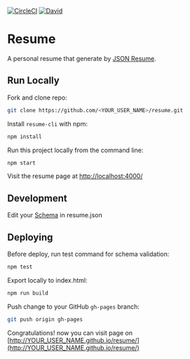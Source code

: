 [![CircleCI](https://img.shields.io/circleci/project/amowu/resume.svg?style=flat-square)](https://circleci.com/gh/amowu/resume)
[![David](https://img.shields.io/david/amowu/resume.svg?style=flat-square)](https://david-dm.org/amowu/resume)

# Resume

A personal resume that generate by [JSON Resume](https://jsonresume.org/getting-started/).

## Run Locally

Fork and clone repo:

```sh
git clone https://github.com/<YOUR_USER_NAME>/resume.git
```

Install `resume-cli` with npm:

```sh
npm install
```

Run this project locally from the command line:

```sh
npm start
```

Visit the resume page at [http://localhost:4000/](http://localhost:4000/)

## Development

Edit your [Schema](https://jsonresume.org/schema/) in resume.json

## Deploying

Before deploy, run test command for schema validation:

```sh
npm test
```

Export locally to index.html:

```sh
npm run build
```

Push change to your GitHub `gh-pages` branch:

```sh
git push origin gh-pages
```

Congratulations! now you can visit page on [http://YOUR_USER_NAME.github.io/resume/](http://YOUR_USER_NAME.github.io/resume/)
